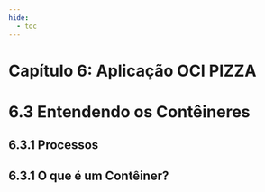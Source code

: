 ```yaml
---
hide:
  - toc
---
```


# Capítulo 6: Aplicação OCI PIZZA

# 6.3 Entendendo os Contêineres

## 6.3.1 Processos

## 6.3.1 O que é um Contêiner?